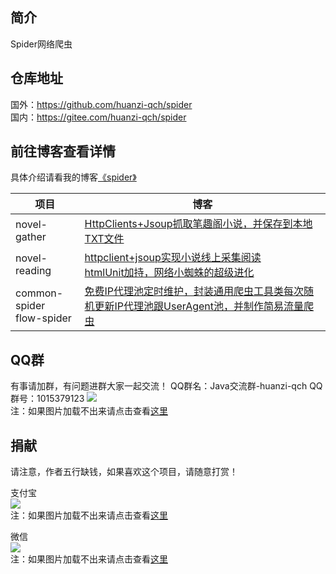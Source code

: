 ## 简介<br/> 
Spider网络爬虫<br/>

## 仓库地址<br/> 
国外：https://github.com/huanzi-qch/spider<br/> 
国内：https://gitee.com/huanzi-qch/spider<br/> 

## 前往博客查看详情<br/> 
具体介绍请看我的博客[《spider》](https://www.cnblogs.com/huanzi-qch/category/1184576.html)<br/> 

| 项目 | 博客 |
|  ----  | ----  |
| novel-gather | [HttpClients+Jsoup抓取笔趣阁小说，并保存到本地TXT文件](https://www.cnblogs.com/huanzi-qch/p/9767698.html) |
| novel-reading | [httpclient+jsoup实现小说线上采集阅读](https://www.cnblogs.com/huanzi-qch/p/9817831.html)<br/> [htmlUnit加持，网络小蜘蛛的超级进化](https://www.cnblogs.com/huanzi-qch/p/9869471.html) |
| common-spider <br/> flow-spider | [免费IP代理池定时维护，封装通用爬虫工具类每次随机更新IP代理池跟UserAgent池，并制作简易流量爬虫](https://www.cnblogs.com/huanzi-qch/p/11347430.html) |

## QQ群<br/>
有事请加群，有问题进群大家一起交流！
QQ群名：Java交流群-huanzi-qch
QQ群号：1015379123
![](http://huanzi-qch.gitee.io/file-server/images/qq.png) 
<br/>注：如果图片加载不出来请点击查看[这里](http://huanzi-qch.gitee.io/file-server/images/qq.png)

## 捐献<br/>
请注意，作者五行缺钱，如果喜欢这个项目，请随意打赏！

支付宝<br/>
![](http://huanzi-qch.gitee.io/file-server/images/zhifubao.png) 
<br/>注：如果图片加载不出来请点击查看[这里](http://huanzi-qch.gitee.io/file-server/images/zhifubao.png) 

微信<br/>
![](http://huanzi-qch.gitee.io/file-server/images/weixin.png) 
<br/>注：如果图片加载不出来请点击查看[这里](http://huanzi-qch.gitee.io/file-server/images/weixin.png) 
